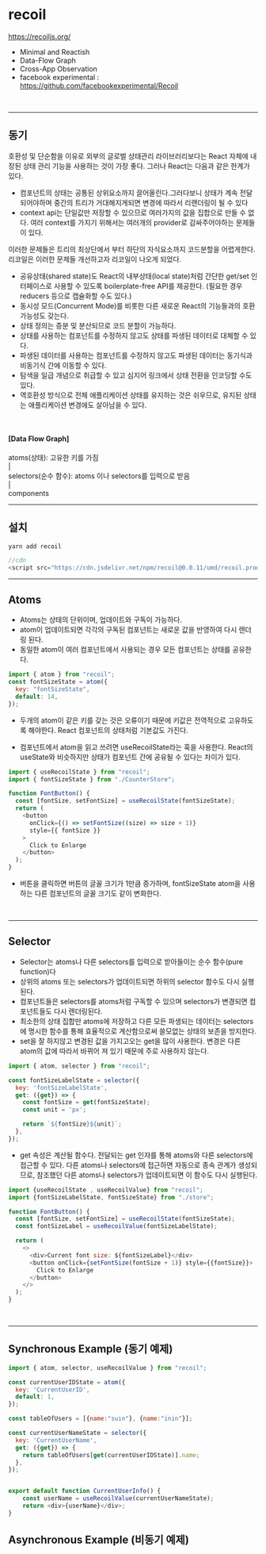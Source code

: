# recoil

https://recoiljs.org/

- Minimal and Reactish
- Data-Flow Graph
- Cross-App Observation
- facebook experimental : https://github.com/facebookexperimental/Recoil

<br/>
<hr/>

## 동기

호환성 및 단순함을 이유로 외부의 글로벌 상태관리 라이브러리보다는 React 자체에 내장된 상태 관리 기능을 사용하는 것이 가장 좋다. 그러나 React는 다음과 같은 한계가 있다.

- 컴포넌트의 상태는 공통된 상위요소까지 끌어올린다.그러다보니 상태가 계속 전달되어야하며 중간의 트리가 거대해지게되면 변경에 따라서 리랜더링이 될 수 있다
- context api는 단일값만 저장할 수 있으므로 여러가지의 값을 집합으로 만들 수 없다.
  여러 context를 가지기 위해서는 여러개의 provider로 감싸주어야하는 문제들이 있다.

이러한 문제들은 트리의 최상단에서 부터 하단의 자식요소까지 코드분할을 어렵게한다. 리코일은 이러한 문제들 개선하고자 리코일이 나오게 되었다.

- 공유상태(shared state)도 React의 내부상태(local state)처럼 간단한 get/set 인터페이스로 사용할 수 있도록 boilerplate-free API를 제공한다. (필요한 경우 reducers 등으로 캡슐화할 수도 있다.)
- 동시성 모드(Concurrent Mode)를 비롯한 다른 새로운 React의 기능들과의 호환 가능성도 갖는다.
- 상태 정의는 증분 및 분산되므로 코드 분할이 가능하다.
- 상태를 사용하는 컴포넌트를 수정하지 않고도 상태를 파생된 데이터로 대체할 수 있다.
- 파생된 데이터를 사용하는 컴포넌트를 수정하지 않고도 파생된 데이터는 동기식과 비동기식 간에 이동할 수 있다.
- 탐색을 일급 개념으로 취급할 수 있고 심지어 링크에서 상태 전환을 인코딩할 수도 있다.
- 역호환성 방식으로 전체 애플리케이션 상태를 유지하는 것은 쉬우므로, 유지된 상태는 애플리케이션 변경에도 살아남을 수 있다.

<br/>

#### [Data Flow Graph]
atoms(상태): 고유한 키를 가짐 <br/>
|<br/>
selectors(순수 함수): atoms 이나 selectors를 입력으로 받음<br/>
|<br/>
components<br/>

<hr>

## 설치

```shell
yarn add recoil
```

```javascript
//cdn
<script src="https://cdn.jsdelivr.net/npm/recoil@0.0.11/umd/recoil.production.js"></script>
```

<hr>

## Atoms

- Atoms는 상태의 단위이며, 업데이트와 구독이 가능하다.
- atom이 업데이트되면 각각의 구독된 컴포넌트는 새로운 값을 반영하여 다시 렌더링 된다.
- 동일한 atom이 여러 컴포넌트에서 사용되는 경우 모든 컴포넌트는 상태를 공유한다.

```javascript
import { atom } from "recoil";
const fontSizeState = atom({
  key: "fontSizeState",
  default: 14,
});
```

- 두개의 atom이 같은 키를 갖는 것은 오류이기 때문에 키값은 전역적으로 고유하도록 해야한다. React 컴포넌트의 상태처럼 기본값도 가진다.

- 컴포넌트에서 atom을 읽고 쓰려면 useRecoilState라는 훅을 사용한다. React의 useState와 비슷하지만 상태가 컴포넌트 간에 공유될 수 있다는 차이가 있다.

```javascript
import { useRecoilState } from "recoil";
import { fontSizeState } from "./CounterStore";

function FontButton() {
  const [fontSize, setFontSize] = useRecoilState(fontSizeState);
  return (
    <button
      onClick={() => setFontSize((size) => size + 1)}
      style={{ fontSize }}
    >
      Click to Enlarge
    </button>
  );
}
```
- 버튼을 클릭하면 버튼의 글꼴 크기가 1만큼 증가하며, fontSizeState atom을 사용하는 다른 컴포넌트의 글꼴 크기도 같이 변화한다.


<br/>
<hr/>

## Selector
- Selector는 atoms나 다른 selectors를 입력으로 받아들이는 순수 함수(pure function)다
- 상위의 atoms 또는 selectors가 업데이트되면 하위의 selector 함수도 다시 실행된다. 
- 컴포넌트들은 selectors를 atoms처럼 구독할 수 있으며 selectors가 변경되면 컴포넌트들도 다시 렌더링된다.
- 최소한의 상태 집합만 atoms에 저장하고 다른 모든 파생되는 데이터는 selectors에 명시한 함수를 통해 효율적으로 계산함으로써 쓸모없는 상태의 보존을 방지한다.
- set을 잘 하지않고 변경된 값을 가지고오는 get을 많이 사용한다. 변경은 다른 atom의 값에 따라서 바뀌어 져 있기 때문에 주로 사용하지 않는다.

```javascript
import { atom, selector } from "recoil";

const fontSizeLabelState = selector({
  key: 'fontSizeLabelState',
  get: ({get}) => {
    const fontSize = get(fontSizeState);
    const unit = 'px';

    return `${fontSize}${unit}`;
  },
});
```
- get 속성은 계산될 함수다. 전달되는 get 인자를 통해 atoms와 다른 selectors에 접근할 수 있다. 다른 atoms나 selectors에 접근하면 자동으로 종속 관계가 생성되므로, 참조했던 다른 atoms나 selectors가 업데이트되면 이 함수도 다시 실행된다.

```javascript
import {useRecoilState , useRecoilValue} from "recoil";
import {fontSizeLabelState, fontSizeState} from "./store";

function FontButton() {
  const [fontSize, setFontSize] = useRecoilState(fontSizeState);
  const fontSizeLabel = useRecoilValue(fontSizeLabelState);

  return (
    <>
      <div>Current font size: ${fontSizeLabel}</div>
      <button onClick={setFontSize(fontSize + 1)} style={{fontSize}}>
        Click to Enlarge
      </button>
    </>
  );
}
```
<br/>
<hr/>

## Synchronous Example (동기 예제)

```javascript
import { atom, selector, useRecoilValue } from "recoil";

const currentUserIDState = atom({
  key: 'CurrentUserID',
  default: 1,
});

const tableOfUsers = [{name:"suin"}, {name:"inin"}];

const currentUserNameState = selector({
  key: 'CurrentUserName',
  get: ({get}) => {
    return tableOfUsers[get(currentUserIDState)].name;
  },
});


export default function CurrentUserInfo() {
    const userName = useRecoilValue(currentUserNameState);
    return <div>{userName}</div>;
}

```

## Asynchronous Example (비동기 예제)


